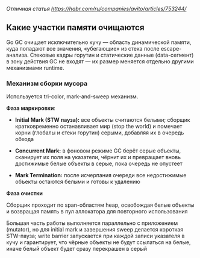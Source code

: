 _Отличная статья https://habr.com/ru/companies/avito/articles/753244/_

## Какие участки памяти очищаются

Go GC очищает исключительно кучу — область динамической памяти, куда попадают все значения, «убегающие» из стека после escape-анализa. Стековые кадры горутин и статические данные (data-сегмент) в зону действия GC не входят — их размер меняется отдельно другими механизмами runtime.

 ### Механизм сборки мусора
 Используется tri-color, mark-and-sweep механизм.

**Фаза маркировки**:
- **Initial Mark (STW пауза):** все объекты считаются белыми; сборщик кратковременно останавливает мир (stop the world) и помечает корни (глобалы и стеки горутин) серыми, добавляя их в очередь обхода
    
- **Concurrent Mark:** в фоновом режиме GC берёт серые объекты, сканирует их поля на указатели, чёрнит их и превращает вновь достижимые белые объекты в серые, пока очередь не опустеет
    
- **Mark Termination:** после исчерпания очереди все недостижимые объекты остаются белыми и готовы к удалению 

**Фаза очистки**

Сборщик проходит по span-областям heap, освобождая белые объекты и возвращая память в пул аллокатора для повторного использования


Большая часть работы выполняется параллельно с приложением (mutator), но для initial mark и завершения sweep делается короткая STW-пауза; write barrier запускается при каждой записи указателя в кучу и гарантирует, что чёрные объекты не будут ссылаться на белые, иначе белый объект будет сразу перекрашен в серый 
  
